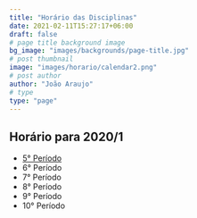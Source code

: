 ```yaml
---
title: "Horário das Disciplinas"
date: 2021-02-11T15:27:17+06:00
draft: false
# page title background image
bg_image: "images/backgrounds/page-title.jpg"
# post thumbnail
image: "images/horario/calendar2.png"
# post author
author: "João Araujo"
# type
type: "page"
---
```


## Horário para 2020/1
- [5° Período](periodo5q1.pdf)  
- 6° Período  
- 7° Período  
- 8° Período  
- 9° Período  
- 10° Período
